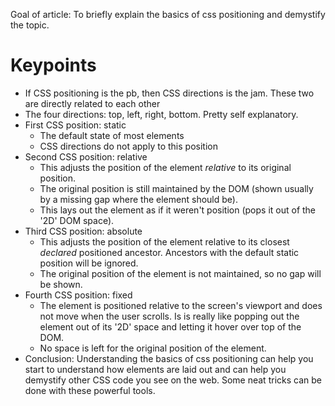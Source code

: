 Goal of article: To briefly explain the basics of css positioning and demystify
  the topic.

Keypoints
=========
+ If CSS positioning is the pb, then CSS directions is the jam. These two are
  directly related to each other
+ The four directions: top, left, right, bottom. Pretty self explanatory.
+ First CSS position: static
    + The default state of most elements
    + CSS directions do not apply to this position
+ Second CSS position: relative
    + This adjusts the position of the element *relative* to its original
      position.
    + The original position is still maintained by the DOM (shown usually by
      a missing gap where the element should be).
    + This lays out the element as if it weren't position (pops it out of the
      '2D' DOM space).
+ Third CSS position: absolute
    + This adjusts the position of the element relative to its closest *declared*
      positioned ancestor. Ancestors with the default static position will be
      ignored.
    + The original position of the element is not maintained, so no gap will be
      shown.
+ Fourth CSS position: fixed
    + The element is positioned relative to the screen's viewport and does not
      move when the user scrolls. Is is really like popping out the element out of
      its '2D' space and letting it hover over top of the DOM.
    + No space is left for the original position of the element.
+ Conclusion: Understanding the basics of css positioning can help you start
  to understand how elements are laid out and can help you demystify other CSS
  code you see on the web. Some neat tricks can be done with these powerful tools.
  
